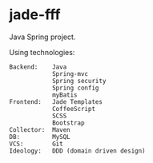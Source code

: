 jade-fff
========

Java Spring project.

Using technologies:

    Backend:    Java
                Spring-mvc
                Spring security
                Spring config
                myBatis
    Frontend:   Jade Templates
                CoffeeScript
                SCSS
                Bootstrap
    Collector:  Maven
    DB:         MySQL
    VCS:        Git
    Ideology:   DDD (domain driven design)

